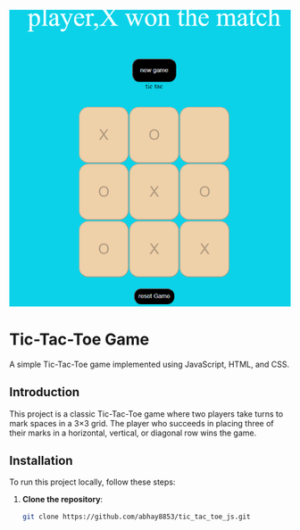 
![TIC-TAC-TOE](Screenshot.png)
# Tic-Tac-Toe Game

A simple Tic-Tac-Toe game implemented using JavaScript, HTML, and CSS.


## Introduction

This project is a classic Tic-Tac-Toe game where two players take turns to mark spaces in a 3×3 grid. The player who succeeds in placing three of their marks in a horizontal, vertical, or diagonal row wins the game.





## Installation

To run this project locally, follow these steps:

1. **Clone the repository**:
   ```sh
   git clone https://github.com/abhay8853/tic_tac_toe_js.git

